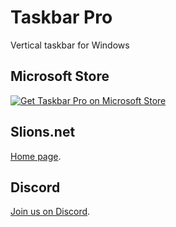 # Taskbar Pro
Vertical taskbar for Windows

## Microsoft Store
<a href="ms-windows-store://pdp/?ProductId=9PCRFNN71JDX">
   <img src="https://getbadgecdn.azureedge.net/images/en-us%20dark.svg" alt="Get Taskbar Pro on Microsoft Store" />
</a>

## Slions.net
[Home page](https://slions.net/resources/taskbar.13/).

## Discord
[Join us on Discord](https://discord.com/invite/7M4Ms5dMZE).
